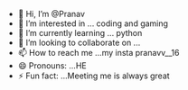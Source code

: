 - 👋 Hi, I’m @Pranav
- 👀 I’m interested in ... coding and gaming
- 🌱 I’m currently learning ... python
- 💞️ I’m looking to collaborate on ...
- 📫 How to reach me ...my insta pranavv__16
- 😄 Pronouns: ...HE
- ⚡ Fun fact: ...Meeting me is always great

<!---
PranaV160306/PranaV160306 is a ✨ special ✨ repository because its `README.md` (this file) appears on your GitHub profile.
You can click the Preview link to take a look at your changes.
--->
